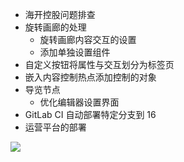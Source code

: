 - 海开控股问题排查
- 旋转画廊的处理
	- 旋转画廊内容交互的设置
	- 添加单独设置组件
- 自定义按钮将属性与交互划分为标签页
- 嵌入内容控制热点添加控制的对象
- 导览节点
	- 优化编辑器设置界面
- GitLab CI 自动部署特定分支到 16
- 运营平台的部署

![](Pasted%20image%2020240522103045.png)